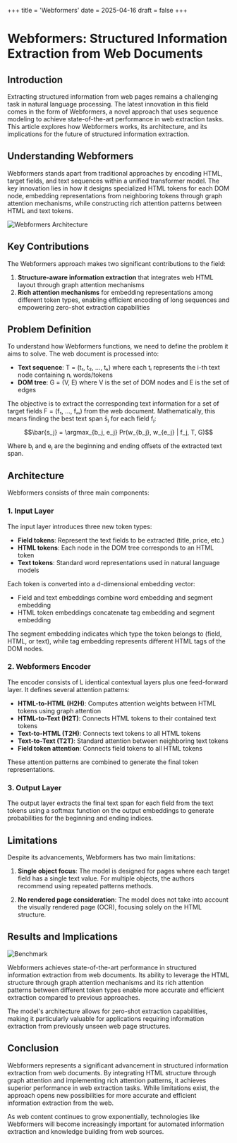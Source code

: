 +++
title = 'Webformers'
date = 2025-04-16
draft = false
+++

# Webformers: Structured Information Extraction from Web Documents

## Introduction

Extracting structured information from web pages remains a challenging task in natural language processing. The latest innovation in this field comes in the form of Webformers, a novel approach that uses sequence modeling to achieve state-of-the-art performance in web extraction tasks. This article explores how Webformers works, its architecture, and its implications for the future of structured information extraction.

## Understanding Webformers

Webformers stands apart from traditional approaches by encoding HTML, target fields, and text sequences within a unified transformer model. The key innovation lies in how it designs specialized HTML tokens for each DOM node, embedding representations from neighboring tokens through graph attention mechanisms, while constructing rich attention patterns between HTML and text tokens.

![Webformers Architecture](/webformers/architecture.png)

## Key Contributions

The Webformers approach makes two significant contributions to the field:

1. **Structure-aware information extraction** that integrates web HTML layout through graph attention mechanisms
2. **Rich attention mechanisms** for embedding representations among different token types, enabling efficient encoding of long sequences and empowering zero-shot extraction capabilities

## Problem Definition

To understand how Webformers functions, we need to define the problem it aims to solve. The web document is processed into:

- **Text sequence**: T = (t₁, t₂, ..., tₖ) where each tᵢ represents the i-th text node containing nᵢ words/tokens
- **DOM tree**: G = (V, E) where V is the set of DOM nodes and E is the set of edges

The objective is to extract the corresponding text information for a set of target fields F = (f₁, ..., fₘ) from the web document. Mathematically, this means finding the best text span s̄ⱼ for each field fⱼ:

$$\bar{s_j} = \argmax_{b_j, e_j} Pr(w_{b_j}, w_{e_j} | f_j, T, G)$$

Where bⱼ and eⱼ are the beginning and ending offsets of the extracted text span.

## Architecture

Webformers consists of three main components:

### 1. Input Layer

The input layer introduces three new token types:

- **Field tokens**: Represent the text fields to be extracted (title, price, etc.)
- **HTML tokens**: Each node in the DOM tree corresponds to an HTML token
- **Text tokens**: Standard word representations used in natural language models

Each token is converted into a d-dimensional embedding vector:
- Field and text embeddings combine word embedding and segment embedding
- HTML token embeddings concatenate tag embedding and segment embedding

The segment embedding indicates which type the token belongs to (field, HTML, or text), while tag embedding represents different HTML tags of the DOM nodes.

### 2. Webformers Encoder

The encoder consists of L identical contextual layers plus one feed-forward layer. It defines several attention patterns:

- **HTML-to-HTML (H2H)**: Computes attention weights between HTML tokens using graph attention
- **HTML-to-Text (H2T)**: Connects HTML tokens to their contained text tokens
- **Text-to-HTML (T2H)**: Connects text tokens to all HTML tokens
- **Text-to-Text (T2T)**: Standard attention between neighboring text tokens
- **Field token attention**: Connects field tokens to all HTML tokens

These attention patterns are combined to generate the final token representations.

### 3. Output Layer

The output layer extracts the final text span for each field from the text tokens using a softmax function on the output embeddings to generate probabilities for the beginning and ending indices.

## Limitations

Despite its advancements, Webformers has two main limitations:

1. **Single object focus**: The model is designed for pages where each target field has a single text value. For multiple objects, the authors recommend using repeated patterns methods.

2. **No rendered page consideration**: The model does not take into account the visually rendered page (OCR), focusing solely on the HTML structure.

## Results and Implications

![Benchmark](/webformers/results.png)

Webformers achieves state-of-the-art performance in structured information extraction from web documents. Its ability to leverage the HTML structure through graph attention mechanisms and its rich attention patterns between different token types enable more accurate and efficient extraction compared to previous approaches.

The model's architecture allows for zero-shot extraction capabilities, making it particularly valuable for applications requiring information extraction from previously unseen web page structures.

## Conclusion

Webformers represents a significant advancement in structured information extraction from web documents. By integrating HTML structure through graph attention and implementing rich attention patterns, it achieves superior performance in web extraction tasks. While limitations exist, the approach opens new possibilities for more accurate and efficient information extraction from the web.

As web content continues to grow exponentially, technologies like Webformers will become increasingly important for automated information extraction and knowledge building from web sources.

